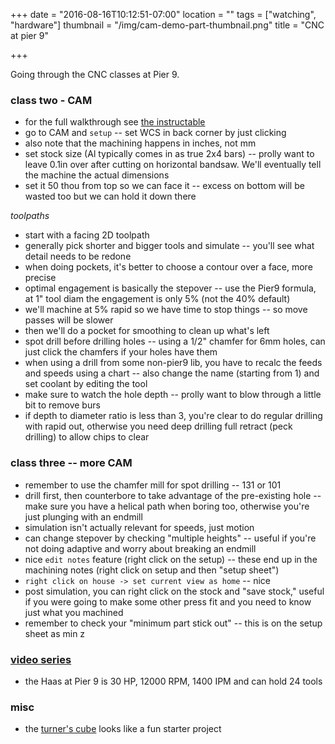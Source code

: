 +++
date = "2016-08-16T10:12:51-07:00"
location = ""
tags = ["watching", "hardware"]
thumbnail = "/img/cam-demo-part-thumbnail.png"
title = "CNC at pier 9"

+++

Going through the CNC classes at Pier 9.

<!--more-->


### class two - CAM

* for the full walkthrough see [the instructable](http://www.instructables.com/id/Learn-CNC-The-Hard-Way/?ALLSTEPS)
* go to CAM and `setup` -- set WCS in back corner by just clicking
* also note that the machining happens in inches, not mm
* set stock size (Al typically comes in as true 2x4 bars) --
prolly want to leave 0.1in over after cutting on horizontal bandsaw.
We'll eventually tell the machine the actual dimensions
* set it 50 thou from top so we can face it --
excess on bottom will be wasted too but we can hold it down there

*toolpaths*

* start with a facing 2D toolpath
* generally pick shorter and bigger tools and simulate -- you'll see what detail needs to be redone
* when doing pockets, it's better to choose a contour over a face, more precise
* optimal engagement is basically the stepover -- use the Pier9 formula,
at 1" tool diam the engagement is only 5% (not the 40% default)
* we'll machine at 5% rapid so we have time to stop things -- so move passes will be slower
* then we'll do a pocket for smoothing to clean up what's left
* spot drill before drilling holes -- using a 1/2" chamfer for 6mm holes,
can just click the chamfers if your holes have them
* when using a drill from some non-pier9 lib,
you have to recalc the feeds and speeds using a chart --
also change the name (starting from 1) and set coolant by editing the tool
* make sure to watch the hole depth -- prolly want to blow through a little bit to remove burs
* if depth to diameter ratio is less than 3, you're clear to do regular drilling with rapid out,
otherwise you need deep drilling full retract (peck drilling) to allow chips to clear


### class three -- more CAM

* remember to use the chamfer mill for spot drilling -- 131 or 101
* drill first, then counterbore to take advantage of the pre-existing hole --
make sure you have a helical path when boring too, otherwise you're just plunging with an endmill
* simulation isn't actually relevant for speeds, just motion
* can change stepover by checking "multiple heights" --
useful if you're not doing adaptive and worry about breaking an endmill
* nice `edit notes` feature (right click on the setup) --
these end up in the machining notes (right click on setup and then "setup sheet")
* `right click on house -> set current view as home` -- nice
* post simulation, you can right click on the stock and "save stock,"
useful if you were going to make some other press fit and you need to know just what you machined
* remember to check your "minimum part stick out" -- this is on the setup sheet as min z


### [video series](https://vimeo.com/channels/shoptraining)

* the Haas at Pier 9 is 30 HP, 12000 RPM, 1400 IPM and can hold 24 tools


### misc

* the [turner's cube](http://www.cnccookbook.com/CCTurnersCube.html) looks like a fun starter project
